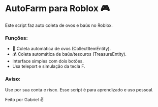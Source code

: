 # AutoFarm para Roblox 🎮

Este script faz auto coleta de ovos e baús no Roblox.

### Funções:
- 🥚 Coleta automática de ovos (CollectItemEntity).
- 💰 Coleta automática de baús/tesouros (TreasureEntity).
- Interface simples com dois botões.
- Usa teleport e simulação da tecla F.

### Aviso:
Use por sua conta e risco. Esse script é para aprendizado e uso pessoal.

Feito por Gabriel ✌️
